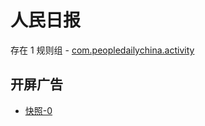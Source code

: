 # 人民日报

存在 1 规则组 - [com.peopledailychina.activity](/src/apps/com.peopledailychina.activity.ts)

## 开屏广告

- [快照-0](https://i.gkd.li/import/12749658)
